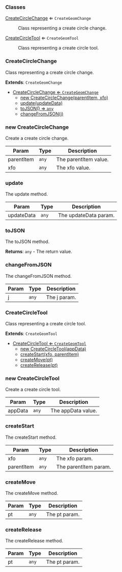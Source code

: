 ### Classes

<dl>
<dt><a href="#CreateCircleChange">CreateCircleChange</a> ⇐ <code>CreateGeomChange</code></dt>
<dd><p>Class representing a create circle change.</p>
</dd>
<dt><a href="#CreateCircleTool">CreateCircleTool</a> ⇐ <code>CreateGeomTool</code></dt>
<dd><p>Class representing a create circle tool.</p>
</dd>
</dl>

<a name="CreateCircleChange"></a>

### CreateCircleChange 
Class representing a create circle change.


**Extends**: <code>CreateGeomChange</code>  

* [CreateCircleChange ⇐ <code>CreateGeomChange</code>](#CreateCircleChange)
    * [new CreateCircleChange(parentItem, xfo)](#new-CreateCircleChange)
    * [update(updateData)](#update)
    * [toJSON() ⇒ <code>any</code>](#toJSON)
    * [changeFromJSON(j)](#changeFromJSON)

<a name="new_CreateCircleChange_new"></a>

### new CreateCircleChange
Create a create circle change.


| Param | Type | Description |
| --- | --- | --- |
| parentItem | <code>any</code> | The parentItem value. |
| xfo | <code>any</code> | The xfo value. |

<a name="CreateCircleChange+update"></a>

### update
The update method.



| Param | Type | Description |
| --- | --- | --- |
| updateData | <code>any</code> | The updateData param. |

<a name="CreateCircleChange+toJSON"></a>

### toJSON
The toJSON method.


**Returns**: <code>any</code> - The return value.  
<a name="CreateCircleChange+changeFromJSON"></a>

### changeFromJSON
The changeFromJSON method.



| Param | Type | Description |
| --- | --- | --- |
| j | <code>any</code> | The j param. |

<a name="CreateCircleTool"></a>

### CreateCircleTool 
Class representing a create circle tool.


**Extends**: <code>CreateGeomTool</code>  

* [CreateCircleTool ⇐ <code>CreateGeomTool</code>](#CreateCircleTool)
    * [new CreateCircleTool(appData)](#new-CreateCircleTool)
    * [createStart(xfo, parentItem)](#createStart)
    * [createMove(pt)](#createMove)
    * [createRelease(pt)](#createRelease)

<a name="new_CreateCircleTool_new"></a>

### new CreateCircleTool
Create a create circle tool.


| Param | Type | Description |
| --- | --- | --- |
| appData | <code>any</code> | The appData value. |

<a name="CreateCircleTool+createStart"></a>

### createStart
The createStart method.



| Param | Type | Description |
| --- | --- | --- |
| xfo | <code>any</code> | The xfo param. |
| parentItem | <code>any</code> | The parentItem param. |

<a name="CreateCircleTool+createMove"></a>

### createMove
The createMove method.



| Param | Type | Description |
| --- | --- | --- |
| pt | <code>any</code> | The pt param. |

<a name="CreateCircleTool+createRelease"></a>

### createRelease
The createRelease method.



| Param | Type | Description |
| --- | --- | --- |
| pt | <code>any</code> | The pt param. |

